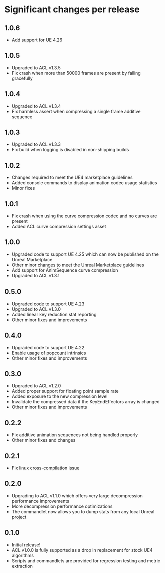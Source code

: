 # Significant changes per release

## 1.0.6

*  Add support for UE 4.26

## 1.0.5

*  Upgraded to ACL v1.3.5
*  Fix crash when more than 50000 frames are present by failing gracefully

## 1.0.4

*  Upgraded to ACL v1.3.4
*  Fix harmless assert when compressing a single frame additive sequence

## 1.0.3

*  Upgraded to ACL v1.3.3
*  Fix build when logging is disabled in non-shipping builds

## 1.0.2

*  Changes required to meet the UE4 marketplace guidelines
*  Added console commands to display animation codec usage statistics
*  Minor fixes

## 1.0.1

*  Fix crash when using the curve compression codec and no curves are present
*  Added ACL curve compression settings asset

## 1.0.0

*  Upgraded code to support UE 4.25 which can now be published on the Unreal Marketplace
*  Other minor changes to meet the Unreal Marketplace guidelines
*  Add support for AnimSequence curve compression
*  Upgraded to ACL v1.3.1

## 0.5.0

*  Upgraded code to support UE 4.23
*  Upgraded to ACL v1.3.0
*  Added linear key reduction stat reporting
*  Other minor fixes and improvements

## 0.4.0

*  Upgraded code to support UE 4.22
*  Enable usage of popcount intrinsics
*  Other minor fixes and improvements

## 0.3.0

*  Upgraded to ACL v1.2.0
*  Added proper support for floating point sample rate
*  Added exposure to the new compression level
*  Invalidate the compressed data if the KeyEndEffectors array is changed
*  Other minor fixes and improvements

## 0.2.2

*  Fix additive animation sequences not being handled properly
*  Other minor fixes and changes

## 0.2.1

*  Fix linux cross-compilation issue

## 0.2.0

*  Upgrading to ACL v1.1.0 which offers very large decompression performance improvements
*  More decompression performance optimizations
*  The commandlet now allows you to dump stats from any local Unreal project

## 0.1.0

*  Initial release!
*  ACL v1.0.0 is fully supported as a drop in replacement for stock UE4 algorithms
*  Scripts and commandlets are provided for regression testing and metric extraction

